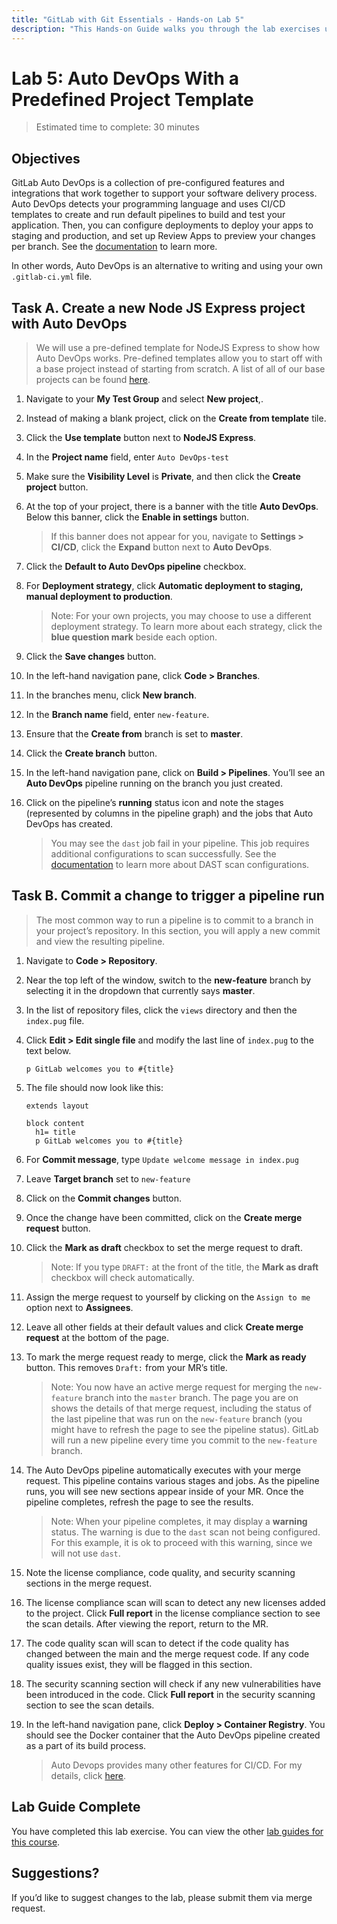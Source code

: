 ```yaml
---
title: "GitLab with Git Essentials - Hands-on Lab 5"
description: "This Hands-on Guide walks you through the lab exercises used in the GitLab with Git Essentials course."
---
```


# Lab 5: Auto DevOps With a Predefined Project Template

> Estimated time to complete: 30 minutes

## Objectives

GitLab Auto DevOps is a collection of pre-configured features and integrations that work together to support your software delivery process. Auto DevOps detects your programming language and uses CI/CD templates to create and run default pipelines to build and test your application. Then, you can configure deployments to deploy your apps to staging and production, and set up Review Apps to preview your changes per branch. See the [documentation](https://docs.gitlab.com/ee/topics/autodevops/) to learn more.

In other words, Auto DevOps is an alternative to writing and using your own `.gitlab-ci.yml` file.

## Task A. Create a new Node JS Express project with Auto DevOps

> We will use a pre-defined template for NodeJS Express to show how Auto DevOps works. Pre-defined templates allow you to start off with a base project instead of starting from scratch. A list of all of our base projects can be found [here](https://gitlab.com/gitlab-org/project-templates).

1. Navigate to your **My Test Group** and select **New project**,.

1. Instead of making a blank project, click on the **Create from template** tile.

1. Click the **Use template** button next to **NodeJS Express**.

1. In the **Project name** field, enter `Auto DevOps-test`

1. Make sure the **Visibility Level** is **Private**, and then click the **Create project** button.

1. At the top of your project, there is a banner with the title **Auto DevOps**. Below this banner, click the **Enable in settings** button.

    > If this banner does not appear for you, navigate to **Settings > CI/CD**, click the **Expand** button next to **Auto DevOps**.

1. Click the **Default to Auto DevOps pipeline** checkbox.

1. For **Deployment strategy**, click **Automatic deployment to staging, manual deployment to production**.

    > Note: For your own projects, you may choose to use a different deployment strategy. To learn more about each strategy, click the **blue question mark** beside each option.

1. Click the **Save changes** button.

1. In the left-hand navigation pane, click **Code > Branches**.

1. In the branches menu, click **New branch**.

1. In the **Branch name** field, enter `new-feature`.

1. Ensure that the **Create from** branch is set to **master**.

1. Click the **Create branch** button.

1. In the left-hand navigation pane, click on **Build > Pipelines**. You’ll see an **Auto DevOps** pipeline running on the branch you just created.

1. Click on the pipeline’s **running** status icon and note the stages (represented by columns in the pipeline graph) and the jobs that Auto DevOps has created.

    > You may see the `dast` job fail in your pipeline. This job requires additional configurations to scan successfully. See the [documentation](https://docs.gitlab.com/ee/user/application_security/dast/#configuration) to learn more about DAST scan configurations.

## Task B. Commit a change to trigger a pipeline run

> The most common way to run a pipeline is to commit to a branch in your project’s repository. In this section, you will apply a new commit and view the resulting pipeline.

1. Navigate to **Code > Repository**.

1. Near the top left of the window, switch to the **new-feature** branch by selecting it in the dropdown that currently says **master**.

1. In the list of repository files, click the `views` directory and then the `index.pug` file.

1. Click **Edit > Edit single file** and modify the last line of `index.pug` to the text below.

    ```pug
    p GitLab welcomes you to #{title}
    ```

1. The file should now look like this:

    ```pug
    extends layout

    block content
      h1= title
      p GitLab welcomes you to #{title}
    ```

1. For **Commit message**, type `Update welcome message in index.pug`

1. Leave **Target branch** set to `new-feature`

1. Click on the **Commit changes** button.

1. Once the change have been committed, click on the  **Create merge request** button.

1. Click the **Mark as draft** checkbox to set the merge request to draft.

    > Note: If you type `DRAFT:` at the front of the title, the **Mark as draft** checkbox will check automatically.

1. Assign the merge request to yourself by clicking on the `Assign to me` option next to **Assignees**.

1. Leave all other fields at their default values and click **Create merge request** at the bottom of the page.

1. To mark the merge request ready to merge, click the **Mark as ready** button. This removes `Draft:` from your MR’s title.

    > Note: You now have an active merge request for merging the `new-feature` branch into the `master` branch. The page you are on shows the details of that merge request, including the status of the last pipeline that was run on the `new-feature` branch (you might have to refresh the page to see the pipeline status). GitLab will run a new pipeline every time you commit to the `new-feature` branch.

1. The Auto DevOps pipeline automatically executes with your merge request. This pipeline contains various stages and jobs. As the pipeline runs, you will see new sections appear inside of your MR. Once the pipeline completes, refresh the page to see the results.

    > Note: When your pipeline completes, it may display a **warning** status. The warning is due to the `dast` scan not being configured. For this example, it is ok to proceed with this warning, since we will not use `dast`.

1. Note the license compliance, code quality, and security scanning sections in the merge request.

1. The license compliance scan will scan to detect any new licenses added to the project. Click **Full report** in the license compliance section to see the scan details. After viewing the report, return to the MR.

1. The code quality scan will scan to detect if the code quality has changed between the main and the merge request code. If any code quality issues exist, they will be flagged in this section.

1. The security scanning section will check if any new vulnerabilities have been introduced in the code. Click **Full report** in the security scanning section to see the scan details.

1. In the left-hand navigation pane, click **Deploy > Container Registry**. You should see the Docker container that the Auto DevOps pipeline created as a part of its build process.

    > Auto Devops provides many other features for CI/CD. For my details, click [here](https://docs.gitlab.com/ee/topics/autodevops/).

## Lab Guide Complete

You have completed this lab exercise. You can view the other [lab guides for this course](/handbook/customer-success/professional-services-engineering/education-services/gitbasicshandson).

## Suggestions?

If you’d like to suggest changes to the lab, please submit them via merge request.
